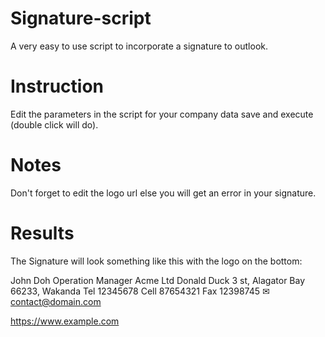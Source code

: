 # Signature-script
A very easy to use script to incorporate a signature to outlook. 

# Instruction
Edit the parameters in the script for your company data save and execute (double click will do).

# Notes
Don't forget to edit the logo url else you will get an error in your signature.

# Results
The Signature will look something like this with the logo on the bottom:

John Doh
Operation Manager
Acme Ltd
  Donald Duck 3 st,
  Alagator Bay 66233, Wakanda
  Tel 12345678
  Cell 87654321
  Fax 12398745
  ✉ contact@domain.com

https://www.example.com

